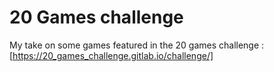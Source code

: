 # 20 Games challenge

My take on some games featured in the 20 games challenge : [https://20_games_challenge.gitlab.io/challenge/]
